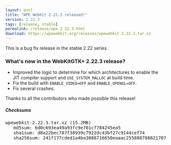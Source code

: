 ```yaml
---
layout: post
title: "WPE WebKit 2.22.3 released!"
version: 2.22.3
tags: [release, stable]
permalink: /release/wpe-2.22.3.html
download: https://wpewebkit.org/releases/wpewebkit-2.22.3.tar.xz
---
```


This is a bug fix release in the stable 2.22 series.

### What's new in the WebKitGTK+ 2.22.3 release?

- Improved the logic to determine for which architectures to enable the JIT compiler support and `USE_SYSTEM_MALLOC` at build time.
- Fix the build with `ENABLE_VIDEO=OFF` and `ENABLE_OPENGL=OFF`.
- Fix several crashes.

Thanks to all the contributors who made possible this release!

##### Checksums

<pre>
wpewebkit-2.22.3.tar.xz (15.2MB)
   md5sum: 6d0c693ea49a93fc9e701cf784245ea5
   sha1sum: d8a22bec787f38939c7922dc43bf27c9144cef74
   sha256sum: 241f177cded1a4ba3088716650eaaac25588878882170789b3c630ac45dbb2fa
</pre>
